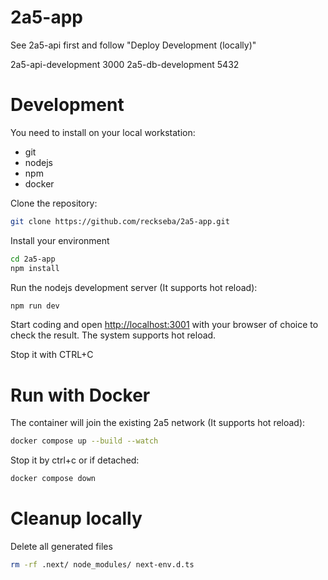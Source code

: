 # 2a5-app

See 2a5-api first and follow "Deploy Development (locally)"

2a5-api-development 3000
2a5-db-development 5432


# Development
You need to install on your local workstation:
- git
- nodejs
- npm
- docker

Clone the repository:
```bash
git clone https://github.com/reckseba/2a5-app.git
```

Install your environment
```bash
cd 2a5-app
npm install
```

Run the nodejs development server (It supports hot reload):
```bash
npm run dev
```

Start coding and open [http://localhost:3001](http://localhost:3001) with your browser of choice to check the result. The system supports hot reload.


Stop it with CTRL+C


# Run with Docker

The container will join the existing 2a5 network (It supports hot reload):
```bash
docker compose up --build --watch
```

Stop it by ctrl+c or if detached:
```bash
docker compose down
```

# Cleanup locally

Delete all generated files
```bash
rm -rf .next/ node_modules/ next-env.d.ts
```
